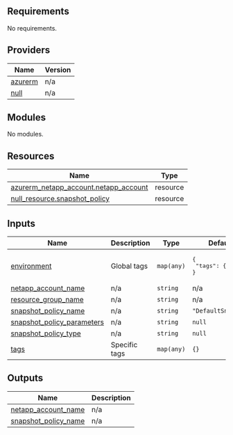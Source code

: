 ## Requirements

No requirements.

## Providers

| Name | Version |
|------|---------|
| <a name="provider_azurerm"></a> [azurerm](#provider\_azurerm) | n/a |
| <a name="provider_null"></a> [null](#provider\_null) | n/a |

## Modules

No modules.

## Resources

| Name | Type |
|------|------|
| [azurerm_netapp_account.netapp_account](https://registry.terraform.io/providers/hashicorp/azurerm/latest/docs/resources/netapp_account) | resource |
| [null_resource.snapshot_policy](https://registry.terraform.io/providers/hashicorp/null/latest/docs/resources/resource) | resource |

## Inputs

| Name | Description | Type | Default | Required |
|------|-------------|------|---------|:--------:|
| <a name="input_environment"></a> [environment](#input\_environment) | Global tags | `map(any)` | <pre>{<br>  "tags": {}<br>}</pre> | no |
| <a name="input_netapp_account_name"></a> [netapp\_account\_name](#input\_netapp\_account\_name) | n/a | `string` | n/a | yes |
| <a name="input_resource_group_name"></a> [resource\_group\_name](#input\_resource\_group\_name) | n/a | `string` | n/a | yes |
| <a name="input_snapshot_policy_name"></a> [snapshot\_policy\_name](#input\_snapshot\_policy\_name) | n/a | `string` | `"DefaultSnapVol"` | no |
| <a name="input_snapshot_policy_parameters"></a> [snapshot\_policy\_parameters](#input\_snapshot\_policy\_parameters) | n/a | `string` | `null` | no |
| <a name="input_snapshot_policy_type"></a> [snapshot\_policy\_type](#input\_snapshot\_policy\_type) | n/a | `string` | `null` | no |
| <a name="input_tags"></a> [tags](#input\_tags) | Specific tags | `map(any)` | `{}` | no |

## Outputs

| Name | Description |
|------|-------------|
| <a name="output_netapp_account_name"></a> [netapp\_account\_name](#output\_netapp\_account\_name) | n/a |
| <a name="output_snapshot_policy_name"></a> [snapshot\_policy\_name](#output\_snapshot\_policy\_name) | n/a |
